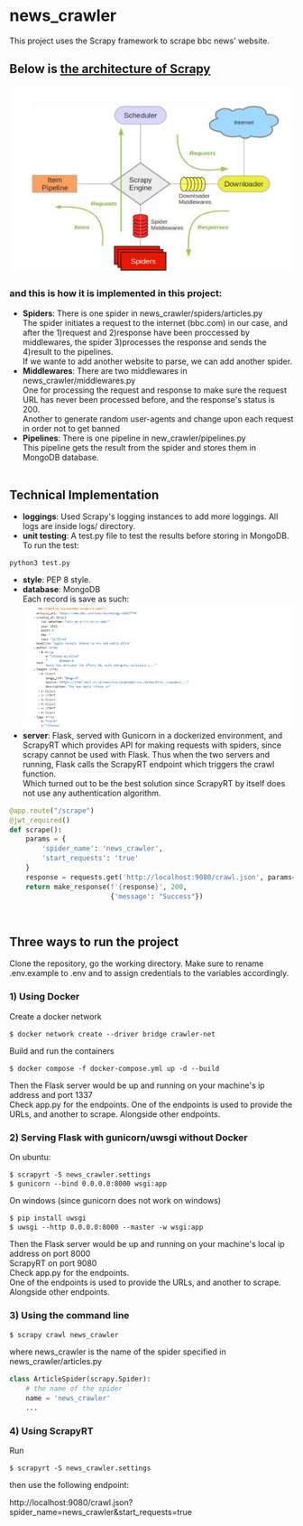 # news_crawler
This project uses the Scrapy framework to scrape bbc news' website.

## Below is [the architecture of Scrapy](https://docs.scrapy.org/en/0.22/topics/architecture.html)
![the architecture of Scrapy](./imgs/scrapy_architecture.jpg)

### and this is how it is implemented in this project:
* __Spiders__:
There is one spider in news_crawler/spiders/articles.py</br>
The spider initiates a request to the internet (bbc.com) in our case, and after the 1)request and 2)response have been proccessed by middlewares, the spider 3)processes the response and sends the 4)result to the pipelines.</br>
If we wante to add another website to parse, we can add another spider.
* __Middlewares__: There are two middlewares in news_crawler/middlewares.py </br>
One for processing the request and response to make sure the request URL has never been processed before, and the response's status is 200.</br>
Another to generate random user-agents and change upon each request in order not to get banned</br>
* __Pipelines__: There is one pipeline in new_crawler/pipelines.py</br>
This pipeline gets the result from the spider and stores them in MongoDB database.
</br></br>

## Technical Implementation
* __loggings__: Used Scrapy's logging instances to add more loggings. All logs are inside logs/ directory.
* __unit testing__: A test.py file to test the results before storing in MongoDB.</br>To run the test:
```
python3 test.py
```
* __style__: PEP 8 style.
* __database__: MongoDB</br>
Each record is save as such:
![MongoDB record](imgs/mongodb_obj.png)
* __server__: Flask, served with Gunicorn in a dockerized environment, and ScrapyRT which provides API for making requests with spiders, since scrapy cannot be used with Flask. Thus when the two servers and running, Flask calls the ScrapyRT endpoint which triggers the crawl function.</br>
Which turned out to be the best solution since ScrapyRT by itself does not use any authentication algorithm.
``` python
@app.route("/scrape")
@jwt_required()
def scrape():
    params = {
        'spider_name': 'news_crawler',
        'start_requests': 'true'
    }
    response = requests.get('http://localhost:9080/crawl.json', params=params)
    return make_response(f'{response}', 200,
                         {'message': "Success"})
```
</br>

## Three ways to run the project
Clone the repository, go the working directory. Make sure to rename .env.example to .env and to assign credentials to the variables accordingly.
### 1) Using Docker
Create a docker network
```
$ docker network create --driver bridge crawler-net
```
Build and run the containers
```
$ docker compose -f docker-compose.yml up -d --build
```
Then the Flask server would be up and running on your machine's ip address and port 1337 </br>
Check app.py for the endpoints.
One of the endpoints is used to provide the URLs, and another to scrape. Alongside other endpoints.

### 2) Serving Flask with gunicorn/uwsgi without Docker
On ubuntu:

```
$ scrapyrt -S news_crawler.settings
$ gunicorn --bind 0.0.0.0:8000 wsgi:app
```
On windows (since gunicorn does not work on windows)
```
$ pip install uwsgi
$ uwsgi --http 0.0.0.0:8000 --master -w wsgi:app
```
Then the Flask server would be up and running on your machine's local ip address on port 8000 </br>
ScrapyRT on port 9080</br>
Check app.py for the endpoints.</br>
One of the endpoints is used to provide the URLs, and another to scrape. Alongside other endpoints.

### 3) Using the command line
```
$ scrapy crawl news_crawler
```
where news_crawler is the name of the spider specified in news_crawler/articles.py
```python
class ArticleSpider(scrapy.Spider):
    # the name of the spider
    name = 'news_crawler'
    ...
```
### 4) Using ScrapyRT
Run
```
$ scrapyrt -S news_crawler.settings
```
then use the following endpoint:

http://localhost:9080/crawl.json?spider_name=news_crawler&start_requests=true
